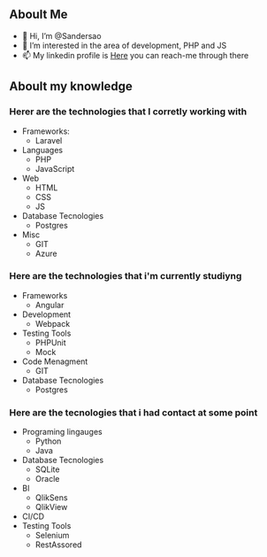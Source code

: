 ## Aboult Me
* 👋 Hi, I’m @Sandersao
* 👀 I’m interested in the area of development, PHP and JS
* 📫 My linkedin profile is [Here](https://www.linkedin.com/in/sanderson-rocha-122524187/) you can reach-me through there
## Aboult my knowledge
### Herer are the technologies that I corretly working with
  * Frameworks:
    * Laravel
  * Languages
    * PHP
    * JavaScript
  * Web
    * HTML
    * CSS
    * JS
  * Database Tecnologies
    * Postgres
  * Misc
    * GIT
    * Azure
### Here are the technologies that i'm currently studiyng
  * Frameworks
    * Angular
  * Development
    * Webpack
  * Testing Tools
    * PHPUnit
    * Mock
  * Code Menagment
    * GIT
  * Database Tecnologies
    * Postgres

### Here are the tecnologies that i had contact at some point
  * Programing lingauges
    * Python
    * Java
  * Database Tecnologies
    * SQLite
    * Oracle
  * BI
    * QlikSens
    * QlikView
  * CI/CD
  * Testing Tools
    * Selenium
    * RestAssored
